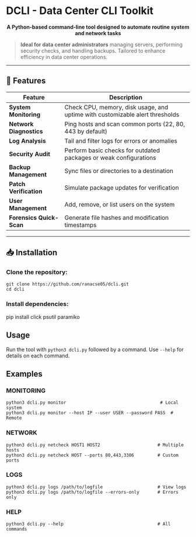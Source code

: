 # DCLI - Data Center CLI Toolkit

<p align="center">
  <strong>A Python-based command-line tool designed to automate routine system and network tasks</strong>
</p>

> **Ideal for data center administrators** managing servers, performing security checks, and handling backups. Tailored to enhance efficiency in data center operations.

---

## 🚀 Features

| Feature | Description |
|---------|-------------|
| **System Monitoring** | Check CPU, memory, disk usage, and uptime with customizable alert thresholds |
| **Network Diagnostics** | Ping hosts and scan common ports (22, 80, 443 by default) |
| **Log Analysis** | Tail and filter logs for errors or anomalies |
| **Security Audit** | Perform basic checks for outdated packages or weak configurations |
| **Backup Management** | Sync files or directories to a destination |
| **Patch Verification** | Simulate package updates for verification |
| **User Management** | Add, remove, or list users on the system |
| **Forensics Quick-Scan** | Generate file hashes and modification timestamps |

---

## 📥 Installation

### Clone the repository:
```
git clone https://github.com/ranacse05/dcli.git
cd dcli
```
### Install dependencies:
pip install click psutil paramiko

## Usage

Run the tool with `python3 dcli.py` followed by a command. Use `--help` for details on each command.

## Examples

### MONITORING
```
python3 dcli.py monitor                                    # Local system
python3 dcli.py monitor --host IP --user USER --password PASS  # Remote
```
### NETWORK
```
python3 dcli.py netcheck HOST1 HOST2                      # Multiple hosts
python3 dcli.py netcheck HOST --ports 80,443,3306         # Custom ports
```
### LOGS
```
python3 dcli.py logs /path/to/logfile                     # View logs
python3 dcli.py logs /path/to/logfile --errors-only       # Errors only
```
### HELP
```
python3 dcli.py --help                                    # All commands
```